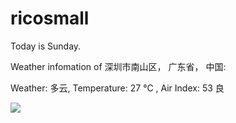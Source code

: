 # ricosmall

Today is Sunday.

Weather infomation of 深圳市南山区， 广东省， 中国: 

Weather: 多云, Temperature: 27 ℃ , Air Index: 53 良

<img src="https://github-readme-stats.vercel.app/api?username=ricosmall&show_icons=true" />
